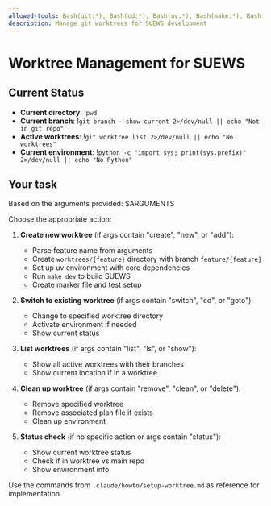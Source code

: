 ```yaml
---
allowed-tools: Bash(git:*), Bash(cd:*), Bash(uv:*), Bash(make:*), Bash(ls:*), Bash(source:*), Bash(echo:*), Bash(cat:*), Bash(rm:*), Bash(test:*), Bash(python:*), LS, Read
description: Manage git worktrees for SUEWS development
---
```


# Worktree Management for SUEWS

## Current Status
- **Current directory**: !`pwd`
- **Current branch**: !`git branch --show-current 2>/dev/null || echo "Not in git repo"`
- **Active worktrees**: !`git worktree list 2>/dev/null || echo "No worktrees"`
- **Current environment**: !`python -c "import sys; print(sys.prefix)" 2>/dev/null || echo "No Python"`

## Your task
Based on the arguments provided: $ARGUMENTS

Choose the appropriate action:

1. **Create new worktree** (if args contain "create", "new", or "add"):
   - Parse feature name from arguments
   - Create `worktrees/{feature}` directory with branch `feature/{feature}`
   - Set up uv environment with core dependencies
   - Run `make dev` to build SUEWS
   - Create marker file and test setup

2. **Switch to existing worktree** (if args contain "switch", "cd", or "goto"):
   - Change to specified worktree directory
   - Activate environment if needed
   - Show current status

3. **List worktrees** (if args contain "list", "ls", or "show"):
   - Show all active worktrees with their branches
   - Show current location if in a worktree

4. **Clean up worktree** (if args contain "remove", "clean", or "delete"):
   - Remove specified worktree
   - Remove associated plan file if exists
   - Clean up environment

5. **Status check** (if no specific action or args contain "status"):
   - Show current worktree status
   - Check if in worktree vs main repo
   - Show environment info

Use the commands from `.claude/howto/setup-worktree.md` as reference for implementation.